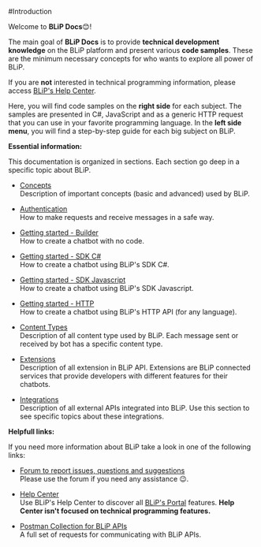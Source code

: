 
#Introduction

Welcome to **BLiP Docs**😊!

The main goal of **BLiP Docs** is to provide **technical development knowledge** on the BLiP platform and present various **code samples**. These are the minimum necessary concepts for who wants to explore all power of BLiP.

<aside class="notice">
If you are <b>not</b> interested in technical programming information, please access <a href="https://help.blip.ai">BLiP's Help Center</a>.
</aside>

Here, you will find code samples on the **right side** for each subject. The samples are presented in C\#, JavaScript and as a generic HTTP request that you can use in your favorite programming language. In the **left side menu**, you will find a step-by-step guide for each big subject on BLiP.

**Essential information:**

This documentation is organized in sections. Each section go deep in a specific topic about BLiP.

- [Concepts](#concepts)
<br/>Description of important concepts (basic and advanced) used by BLiP.

- [Authentication](#authentication)
<br/>How to make requests and receive messages in a safe way.

- [Getting started - Builder](#using-builder)
<br/>How to create a chatbot with no code.

- [Getting started - SDK C\#](#using-sdk-csharp)
<br/>How to create a chatbot using BLiP's SDK C\#.

- [Getting started - SDK Javascript](#using-sdk-javascript)
<br/>How to create a chatbot using BLiP's SDK Javascript.

- [Getting started - HTTP](#using-http)
<br/>How to create a chatbot using BLiP's HTTP API (for any language).

- [Content Types](#content-types)
<br/>Description of all content type used by BLiP. Each message sent or received by bot has a specific content type.

<!-- - [Documents](#documents)
<br/>Description of all documents sent or received by BLiP API. Documents are models used by BLiP to organize information. -->

- [Extensions](#extensions)
<br/>Description of all extension in BLiP API. Extensions are BLiP connected services that provide developers with different features for their chatbots.

- [Integrations](#integrations)
<br/>Description of all external APIs integrated into BLiP. Use this section to see specific topics about these integrations.

**Helpfull links:**

If you need more information about BLiP take a look in one of the following links:

- [Forum to report issues, questions and suggestions](http://forum.blip.ai/)
<br/>Please use the forum if you need any assistance 😉.

- [Help Center](https://help.blip.ai)
<br/>Use BLiP's Help Center to discover all [BLiP's Portal](https://portal.blip.ai) features. <b>Help Center isn't focused on technical programming features.</b>

- [Postman Collection for BLiP APIs](#postman-collection)
<br/>A full set of requests for communicating with BLiP APIs.
